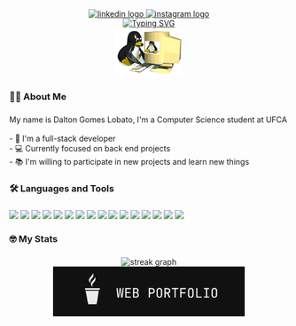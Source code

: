 <div align="center">
  <a href="https://www.linkedin.com/in/dalton-gomes/">
  <img src="https://img.shields.io/static/v1?message=LinkedIn&logo=linkedin&label=&color=0077B5&logoColor=white&labelColor=&style=for-the-badge" height="25" alt="linkedin logo"  />
  </a>
  <a href="https://www.instagram.com/dalton.gomes___/">
  <img src="https://img.shields.io/static/v1?message=Instagram&logo=instagram&label=&color=E4405F&logoColor=white&labelColor=&style=for-the-badge" height="25" alt="instagram logo"  />
  </a>
</div>


<div align="center">
<a href="https://git.io/typing-svg"><img src="https://readme-typing-svg.demolab.com?font=Fira+Code&size=38&duration=3000&pause=500&center=true&vCenter=true&random=false&width=500&lines=Hi+everyone+%F0%9F%91%8B%F0%9F%91%8B" alt="Typing SVG" /></a>
</div>

<div align="center">
<a href="https://git.io/typing-svg"><img src="https://github.com/dalton02/dalton02/blob/main/linux.gif" alt="Typing SVG" /></a>
</div>

<h3 align="left">👩‍💻  About Me</h3>

###

<p align="left">My name is Dalton Gomes Lobato, I'm a Computer Science student at UFCA
<br><br>-  🔭 I'm a full-stack developer
<br>- 💻️ Currently focused on back end projects
<br>- 📚 I'm willing to participate in new projects and learn new things</p>

###

<h3 align="left">🛠 Languages and Tools</h3>

###

<div align="left">
  <img src="https://img.shields.io/badge/Svelte-4A4A55?style=for-the-badge&logo=svelte&logoColor=FF3E00" height="40"/>
  <img src="https://img.shields.io/badge/MongoDB-4EA94B?style=for-the-badge&logo=mongodb&logoColor=white" height="40"/>
<img src="https://img.shields.io/badge/TypeScript-007ACC?style=for-the-badge&logo=typescript&logoColor=white" height="40"/>
<img src="https://img.shields.io/badge/C%2B%2B-00599C?style=for-the-badge&logo=c%2B%2B&logoColor=white" height="40"/>
<img src="https://img.shields.io/badge/Java-ED8B00?style=for-the-badge&logo=openjdk&logoColor=white" height="40"/>
<img src="https://img.shields.io/badge/PHP-777BB4?style=for-the-badge&logo=php&logoColor=white" height="40"/>
<img src="https://img.shields.io/badge/Go-00ADD8?style=for-the-badge&logo=go&logoColor=white" height="40"/>
<img src="https://img.shields.io/badge/Ruby-CC342D?style=for-the-badge&logo=ruby&logoColor=white" height="40"/>
<img src="https://img.shields.io/badge/Rust-000000?style=for-the-badge&logo=rust&logoColor=white" height="40"/>
<img src="https://img.shields.io/badge/React-20232A?style=for-the-badge&logo=react&logoColor=61DAFB" height="40"/>
<img src="https://img.shields.io/badge/Tailwind_CSS-38B2AC?style=for-the-badge&logo=tailwind-css&logoColor=white" height="40"/>
<img src="https://img.shields.io/badge/PostgreSQL-316192?style=for-the-badge&logo=postgresql&logoColor=white" height="40"/>
<img src="https://img.shields.io/badge/Node.js-43853D?style=for-the-badge&logo=node.js&logoColor=white" height="40"/>
<img src="https://img.shields.io/badge/Vercel-000000?style=for-the-badge&logo=vercel&logoColor=white" height="40"/>
<img src="https://img.shields.io/badge/manjaro-35BF5C?style=for-the-badge&logo=manjaro&logoColor=white" height="40"/>
<img src="https://img.shields.io/badge/docker-%230db7ed.svg?style=for-the-badge&logo=docker&logoColor=white" height="40"/>

</div>

###

<h3 align="left">🤓   My Stats</h3>

###

<div align="center">
  <img src="https://github-readme-stats.vercel.app/api?username=dalton02&theme=vue-dark&show_icons=true&hide_border=true&count_private=false" height="220" alt="streak graph"  />
</div>

<div align="center">
  <a href="https://dalton02.github.io/webportfolio/">
  <img src="./Vetor.svg" height="90" alt="streak graph"  />
  </a>
  </div>

###

